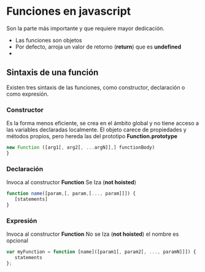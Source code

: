 # Funciones en javascript

Son la parte más importante y que requiere mayor dedicación.

* Las funciones son objetos
* Por defecto, arroja un valor de retorno (**return**) que es **undefined**
*

## Sintaxis de una función

Existen tres sintaxis de las funciones, como constructor, declaración o como expresión.

### Constructor

Es la forma menos eficiente, se crea en el ámbito global y no tiene acceso a las variables declaradas localmente. El objeto carece de propiedades y métodos propios, pero hereda las del prototipo **Function.prototype**

````javascript
new Function ([arg1[, arg2[, ...argN]],] functionBody)
}
````

### Declaración

Invoca  al constructor **Function**
Se Iza (**not hoisted**)

````javascript
function name([param,[, param,[..., param]]]) {
   [statements]
}
````

### Expresión

Invoca  al constructor **Function**
No se Iza (**not hoisted**)
el nombre es opcional

````javascript
var myFunction = function [name]([param1[, param2[, ..., paramN]]]) {
   statements
};
````

